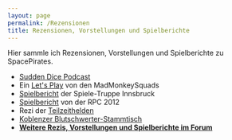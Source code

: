 ```yaml
---
layout: page
permalink: /Rezensionen
title: Rezensionen, Vorstellungen und Spielberichte
---
```


Hier sammle ich Rezensionen, Vorstellungen und Spielberichte zu SpacePirates.

- [Sudden Dice Podcast](https://suddendice.de/gmscreen/podcasts/space-pirates/)
- Ein [Let&#39;s Play](https://www.youtube.com/watch?v=HFTtuFiqlyE) von den MadMonkeySquads
- [Spielbericht](http://www.groops.at/spiele-truppe-ibk/reviews/ueber-treffen-rollenspiel-spacepirates-die-schatzsuche) der Spiele-Truppe Innsbruck
- [Spielbericht](http://tanelorn.net/.php/topic,74620.0.html) von der RPC 2012
- Rezi der [Teilzeithelden](http://www.teilzeithelden.de/2011/11/06/rezension-space-pirates)
- [Koblenzer Blutschwerter-Stammtisch](http://glgnfz.blogspot.com/2010/07/space-pirates-spielbericht-schatzjagd.html)
- **[Weitere Rezis, Vorstellungen und Spielberichte im Forum](https://www.tanelorn.net/index.php/board,368.0.html)**
